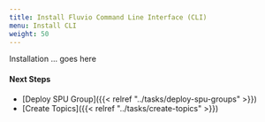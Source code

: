 ```yaml
---
title: Install Fluvio Command Line Interface (CLI)
menu: Install CLI
weight: 50
---
```


Installation ... goes here

#### Next Steps
* [Deploy SPU Group]({{< relref "../tasks/deploy-spu-groups" >}})
* [Create Topics]({{< relref "../tasks/create-topics" >}})

